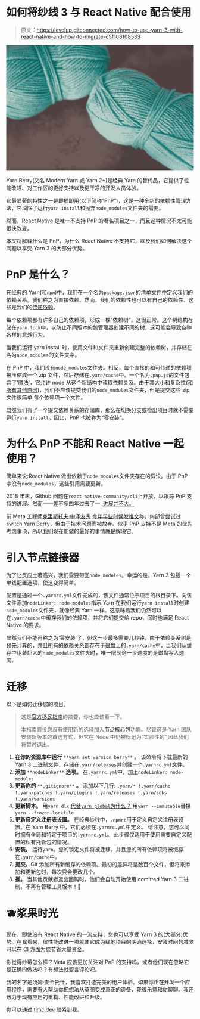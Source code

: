# 如何将纱线 3 与 React Native 配合使用

> 原文：<https://levelup.gitconnected.com/how-to-use-yarn-3-with-react-native-and-how-to-migrate-c5f108108533>

![](img/421eb9a665e4f4fb99dcbac0a61ad458.png)

Yarn Berry(又名 Modern Yarn 或 Yarn 2+)是经典 Yarn 的替代品，它提供了性能改进、对工作区的更好支持以及更干净的开发人员体验。

它最显著的特性之一是即插即用(以下简称“PnP”)，这是一种全新的依赖性管理方法，它消除了运行`yarn install`和抛弃`node_modules`文件夹的需要。

然而，React Native 是唯一不支持 PnP 的著名项目之一，而且这种情况不太可能很快改变。

本文将解释什么是 PnP，为什么 React Native 不支持它，以及我们如何解决这个问题以享受 Yarn 3 的大部分优势。

# PnP 是什么？

在经典的 Yarn(和`npm`)中，我们在一个名为`package.json`的清单文件中定义我们的依赖关系。我们称之为直接依赖。然而，我们的依赖性也可以有自己的依赖性。这些是我们的[传递依赖](https://en.wikipedia.org/wiki/Transitive_dependency)。

每个依赖项都有许多自己的依赖项，形成一棵“依赖树”，这很正常。这个树结构存储在`yarn.lock`中，以防止不同版本的包管理器创建不同的树，这可能会导致各种各样的意外行为。

当我们运行 yarn install 时，使用文件和文件夹重新创建完整的依赖树，并存储在名为`node_modules`的文件夹中。

在 PnP 中，我们没有`node_modules`文件夹。相反，每个直接的和可传递的依赖项被压缩成一个 zip 文件，然后存储在`.yarn/cache`中。一个名为`.pnp.js`的文件包含了[‘魔法’](https://yarnpkg.com/features/pnp#fixing-node_modules)，它允许 node 从这个新结构中读取依赖关系。由于其大小和复杂性([和所有其他原因](https://byjoeybaker.com/why-you-should-never-commit-node-modules-in-nodejs))，我们不应该提交我们的`node_modules`文件夹，但是提交这些 zip 文件很简单:每个依赖项一个文件。

既然我们有了一个提交依赖关系的存储库，那么在切换分支或检出项目时就不需要运行`yarn install`。因此，PnP 也被称为“零安装”。

# 为什么 PnP 不能和 React Native 一起使用？

简单来说:React Native 做出依赖于`node_modules`文件夹存在的假设。由于 PnP 中没有`node_modules`，这些引用需要更新。

2018 年末，Github 问题在`react-native-community/cli`上开放，以跟踪 PnP 支持的进展。然而——差不多四年过去了— [,进展并不大。](https://github.com/react-native-community/cli/issues/27#issuecomment-819320665)

前 Meta 工程师[克里斯托夫·中泽友秀](https://twitter.com/cpojer) [今年早些时候发推文](https://twitter.com/cpojer/status/1495511984330412034)称，内部曾尝试过 switch Yarn Berry，但由于技术问题而被放弃。似乎 PnP 支持不是 Meta 的优先考虑事项，所以我们现在能做的最好的事情就是解决它。

# 引入节点链接器

为了让反应土著高兴，我们需要带回`node_modules`。幸运的是，Yarn 3 包括一个单线配置选项，使这变得简单。

配置是通过一个`.yarnrc.yml`文件完成的，该文件通常位于项目的根目录下。向该文件添加`nodeLinker: node-modules`指示 Yarn 在我们运行`yarn install`时创建`node_modules`文件夹，就像经典 Yarn 一样。这意味着我们仍然可以在`.yarn/cache`中缓存我们的依赖项，并将它们提交给 repo，同时也满足 React Native 的要求。

显然我们不能再称之为‘零安装’了，但这一步最多需要几秒钟。由于依赖关系树是预先计算的，并且所有的依赖关系都存在于磁盘上的`.yarn/cache`中，当我们从缓存中组装巨大的`node_modules`文件夹时，唯一限制这一步速度的是磁盘写入速度。

# 迁移

以下是如何迁移您的项目。

> 这是[官方移民指南](https://yarnpkg.com/getting-started/migration/#gatsby-focus-wrapper)的摘要，你也应该看一下。
> 
> 本指南假设您没有使用新的选择加入[节点核心包](https://nodejs.org/api/corepack.html)功能。尽管这是 Yarn 团队安装新版本的首选方式，但它在 Node 中仍被标记为“实验性的”,因此我们将暂时退出。

1.  **在你的资源库中运行** `**yarn set version berry**` **。** 该命令将下载最新的 Yarn 3 二进制文件，存储在`.yarn/releases`并创建一个`.yarnrc.yml`文件。
2.  **添加** `**nodeLinker**` **选项。** 在`.yarnrc.yml`中，加上`nodeLinker: node-modules`
3.  **更新你的** `**.gitignore**` **。** 添加以下几行:
    `.yarn/*
    !.yarn/cache
    !.yarn/patches
    !.yarn/plugins
    !.yarn/releases
    !.yarn/sdks
    !.yarn/versions`
4.  **更新脚本。** 用`yarn dlx` [代替`yarn global`为什么？](https://github.com/yarnpkg/berry/issues/821)
    用`yarn --immutable`替换`yarn --frozen-lockfile`
5.  **更新自定义注册表设置。** 在经典纱线中，`.npmrc`用于定义自定义注册表设置。在 Yarn Berry 中，它们必须在`.yarnrc.yml`中定义。
    请注意，您可以同时拥有全局和特定于项目的`.yarnrc.yml`。
    此步骤仅适用于使用需要自定义配置的私有托管包的情况。
6.  **安装。** 运行`yarn`。您的锁定文件将被迁移，并且您的所有依赖项将被缓存在`.yarn/cache`中。
7.  **提交**。Git 添加所有新缓存的依赖项。最初的差异将是数百个文件，但将来添加和更新包时，每次只会更改几个。
8.  **推。** 当其他贡献者退出回购时，他们会自动开始使用 comitted Yarn 3 二进制。不再有管理工具版本！🚀

# 🫐浆果时光

现在，即使没有 React Native 的一流支持，您也可以享受 Yarn 3 的(大部分)优势。在我看来，仅性能改进一项就使它成为绿地项目的明确选择，安装时间的减少可以在 CI 方面为您节省大量资金。

你觉得纱莓怎么样？Meta 应该更加关注对 PnP 的支持吗，或者他们现在忽略它是正确的做法吗？有想法就留言评论吧。

我的名字是汤姆·麦金托什，我喜欢打造完美的用户体验。如果你正在开发一个应用程序，需要有人帮助你把想法从草图变成真正的设备，我很乐意和你聊聊。我还致力于现有应用的重构、性能改进和升级。

你可以通过 [tjmc.dev](https://tjmc.dev) 联系到我。